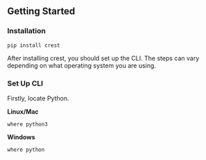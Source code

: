 ## Getting Started
### Installation
```commandline
pip install crest
```
After installing crest, you should set up the CLI. The steps can vary
depending on what operating system you are using.

### Set Up CLI
Firstly, locate Python.

**Linux/Mac**
```commandline
where python3
```
**Windows**
```commandline
where python
```